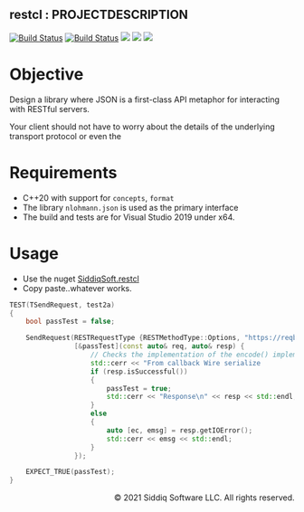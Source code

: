 restcl : PROJECTDESCRIPTION
-------------------------------------------
<!-- badges -->
<!--[![CodeQL](https://github.com/SiddiqSoft/restcl/actions/workflows/codeql-analysis.yml/badge.svg)](https://github.com/SiddiqSoft/restcl/actions/workflows/codeql-analysis.yml)-->
[![Build Status](https://dev.azure.com/siddiqsoft/siddiqsoft/_apis/build/status/SiddiqSoft.restcl?branchName=main)](https://dev.azure.com/siddiqsoft/siddiqsoft/_build/latest?definitionId=13&branchName=main)
[![Build Status](https://dev.azure.com/siddiqsoft/siddiqsoft/_apis/build/status/SiddiqSoft.restcl?branchName=develop)](https://dev.azure.com/siddiqsoft/siddiqsoft/_build/latest?definitionId=13&branchName=develop)
![](https://img.shields.io/nuget/v/SiddiqSoft.restcl)
![](https://img.shields.io/github/v/tag/SiddiqSoft/restcl)
![](https://img.shields.io/azure-devops/tests/siddiqsoft/siddiqsoft/13)
<!--![](https://img.shields.io/azure-devops/coverage/siddiqsoft/siddiqsoft/13)-->
<!-- end badges -->

# Objective

Design a library where JSON is a first-class API metaphor for interacting with RESTful servers.

Your client should not have to worry about the details of the underlying transport protocol or even the 

# Requirements
- C++20 with support for `concepts`, `format`
- The library `nlohmann.json` is used as the primary interface
- The build and tests are for Visual Studio 2019 under x64.

# Usage
- Use the nuget [SiddiqSoft.restcl](https://www.nuget.org/packages/SiddiqSoft.restcl/)
- Copy paste..whatever works.

```cpp
TEST(TSendRequest, test2a)
{
    bool passTest = false;

    SendRequest(RESTRequestType {RESTMethodType::Options, "https://reqbin.com/echo/post/json"},
                [&passTest](const auto& req, auto& resp) {
                    // Checks the implementation of the encode() implementation
                    std::cerr << "From callback Wire serialize              : " << req.encode() << std::endl;
                    if (resp.isSuccessful())
                    {
                        passTest = true;
                        std::cerr << "Response\n" << resp << std::endl;
                    }
                    else
                    {
                        auto [ec, emsg] = resp.getIOError();
                        std::cerr << emsg << std::endl;
                    }
                });

    EXPECT_TRUE(passTest);
}
```




<p align="right">
&copy; 2021 Siddiq Software LLC. All rights reserved.
</p>
